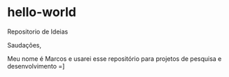 # hello-world
Repositorio de Ideias

Saudações,

Meu nome é Marcos e usarei esse repositório para projetos de pesquisa e desenvolvimento =]
